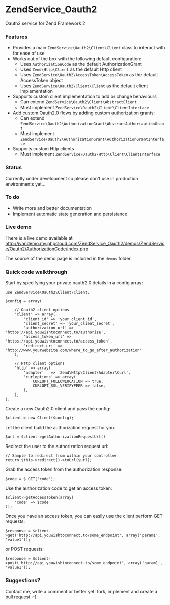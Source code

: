 ZendService_Oauth2
==================

Oauth2 service for Zend Framework 2

### Features

- Provides a main `ZendService\Oauth2\Client\Client` class to interact with for ease of use
- Works out of the box with the following default configuration:
    + Uses `AuthorizationCode` as the default AuthorizationGrant
    + Uses `Zend\Http\Client` as the default Http client
    + Uses `ZendService\Oauth2\AccessToken\AccessToken` as the default AccessToken object
    + Uses `ZendService\Oauth2\Client\Client` as the default client implementation
- Supports custom client implementation to add or change behaviours
    + Can extend `ZendService\Oauth2\Client\AbstractClient`
    + Must implement `ZendService\Oauth2\Client\ClientInterface`
- Add custom Oauth2.0 flows by adding custom authorization grants:
    + Can extend `ZendService\Oauth2\AuthorizationGrant\AbstractAuthorizationGrant`
    + Must implement `ZendService\Oauth2\AuthorizationGrant\AuthorizationGrantInterface`
- Supports custom Http clients
    + Must implement `ZendService\Oauth2\Http\Client\ClientInterface`

### Status

Currently under development so please don't use in production environments yet...

### To do

- Write more and better documentation
- Implement automatic state generation and persistance

### Live demo

There is a live demo available at http://jvandemo.my.phpcloud.com/ZendService_Oauth2/demos/ZendService/Oauth2/AuthorizationCode/index.php

The source of the demo page is included in the `demos` folder.

### Quick code walkthrough

Start by specifying your private oauth2.0 details in a config array:

```
use ZendService\Oauth2\Client\Client;

$config = array(

    // Oauth2 client options
    'client' => array(
        'client_id' => 'your_client_id',
	    'client_secret' => 'your_client_secret',
	    'authorization_url' => 'https://api.youwishtoconnect.to/authorize',
	    'access_token_url' => 'https://api.youwishtoconnect.to/access_token',
	    'redirect_uri' => 'http://www.yourwebsite.com/where_to_go_after_authorization'
    ),
    
    // Http client options
    'http' => array(
        'adapter'   => 'Zend\Http\Client\Adapter\Curl',
        'curloptions' => array(
            CURLOPT_FOLLOWLOCATION => true,
            CURLOPT_SSL_VERIFYPEER => false,
        ),
    ),
);
```

Create a new Oauth2.0 client and pass the config:

```
$client = new Client($config);
```

Let the client build the authorization request for you:

```
$url = $client->getAuthorizationRequestUrl()
```

Redirect the user to the authorization request url:

```
// Sample to redirect from within your controller
return $this->redirect()->toUrl($url);
```

Grab the access token from the authorization response:

```
$code = $_GET['code'];
```

Use the authorization code to get an access token: 

```
$client->getAccessToken(array(
	'code' => $code
));
```

Once you have an access token, you can easily use the client perform GET requests:

```
$response = $client->get('http://api.youwishtoconnect.to/some_endpoint', array('param1', 'value1'));
```

or POST requests:

```
$response = $client->post('http://api.youwishtoconnect.to/some_endpoint', array('param1', 'value1'));
```

### Suggestions?

Contact me, write a comment or better yet: fork, implement and create a pull request :-)
